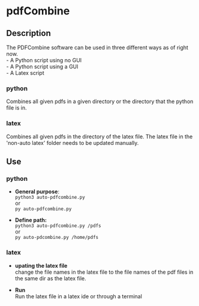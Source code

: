 # pdfCombine

## Description
The PDFCombine software can be used in three different ways as of right now. \
    - A Python script using no GUI\
    - A Python script using a GUI\
    - A Latex script


### python
Combines all given pdfs in a given directory or the directory that the python file is in.

### latex
Combines all given pdfs in the directory of the latex file. The latex file in the 'non-auto latex' folder needs to be updated manually.

## Use
### python
- __General purpose__: \
 ```python3 auto-pdfcombine.py```\
 or\
 ```py auto-pdfcombine.py```

- **Define path:**\
 ```python3 auto-pdfcombine.py /pdfs```\
 or \
 ```py auto-pdcombine.py /home/pdfs```

### latex
- __upating the latex file__\
change the file names in the latex file to the file names of the pdf files in the same dir as the latex file.

- __Run__\
Run the latex file in a latex ide or through a terminal
